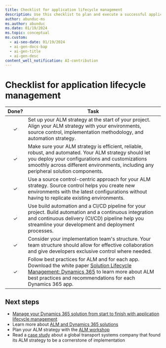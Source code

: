 ```yaml
---
title: Checklist for application lifecycle management
description: Use this checklist to plan and execute a successful application lifecycle management (ALM) strategy for your Dynamics 365 project.
author: abunduc-ms
ms.author: abunduc
ms.date: 01/19/2024
ms.topic: conceptual
ms.custom:
  - ai-seo-date: 01/19/2024
  - ai-gen-docs-bap
  - ai-gen-title
  - ai-gen-desc
content_well_notification: AI-contribution
---
```


# Checklist for application lifecycle management

| Done? | Task |
| :--: | -- |
| &check; | Set up your ALM strategy at the start of your project. Align your ALM strategy with your environments, source control, implementation methodology, and automation strategy. |
| &check; | Make sure your ALM strategy is efficient, reliable, robust, and automated. Your ALM strategy should let you deploy your configurations and customizations smoothly across different environments, including any peripheral solution components. |
| &check; | Use a source control-centric approach for your ALM strategy. Source control helps you create new environments with the latest configurations without having to replicate existing environments. |
| &check; | Use build automation and a CI/CD pipeline for your project. Build automation and a continuous integration and continuous delivery (CI/CD) pipeline help you streamline your development and deployment processes. |
| &check; | Consider your implementation team's structure. Your team structure should allow for effective collaboration and give developers exclusive control where needed. |
| &check; | Follow best practices for ALM and for each app. Download the white paper [Solution Lifecycle Management: Dynamics 365](https://www.microsoft.com/download/details.aspx?id=57777) to learn more about ALM best practices and recommendations for each Dynamics 365 app. |

## Next steps

- [Manage your Dynamics 365 solution from start to finish with application lifecycle management](application-lifecycle-management.md)
- Learn more about [ALM and Dynamics 365 solutions](application-lifecycle-management-product.md)
- Plan your ALM strategy with the [ALM workshop](application-lifecycle-management-workshop.md)
- Read a [case study](application-lifecycle-management-case-study.md) about a global transport systems company that found its ALM strategy to be a cornerstone of implementation
